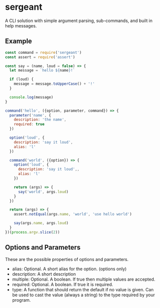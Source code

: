 # sergeant

A CLI solution with simple argument parsing, sub-commands, and built in help messages.

## Example

``` javascript
const command = require('sergeant')
const assert = require('assert')

const say = (name, loud = false) => {
  let message = `hello ${name}!`

  if (loud) {
    message = message.toUpperCase() + '!'
  }

  console.log(message)
}

command('hello', ({option, parameter, command}) => {
  parameter('name', {
    description: 'the name',
    required: true
  })

  option('loud', {
    description: 'say it loud',
    alias: 'l'
  })

  command('world', ({option}) => {
    option('loud', {
      description: 'say it loud',,
      alias: 'l'
    })

    return (args) => {
      say('world', args.loud)
    }
  })

  return (args) => {
    assert.notEqual(args.name, 'world', 'use hello world')

    say(args.name, args.loud)
  }
})(process.argv.slice(2))
```

## Options and Parameters

These are the possible properties of options and parameters.

- alias: Optional. A short alias for the option. (options only)
- description: A short description
- multiple: Optional. A boolean. If true then multiple values are accepted.
- required: Optional. A boolean. If true it is required.
- type: A function that should return the default if no value is given. Can be used to cast the value (always a string) to the type required by your program.
